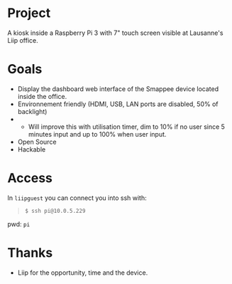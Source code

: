 # Project
A kiosk inside a Raspberry Pi 3 with 7" touch screen visible at Lausanne's Liip office.

# Goals
- Display the dashboard web interface of the Smappee device located inside the office.
- Environnement friendly (HDMI, USB, LAN ports are disabled, 50% of backlight)
- - Will improve this with utilisation timer, dim to 10% if no user since 5 minutes input and up to 100% when user input.
- Open Source
- Hackable

# Access
In `liipguest` you can connect you into ssh with:

> `$ ssh pi@10.0.5.229`

pwd: `pi`

# Thanks
- Liip for the opportunity, time and the device.



